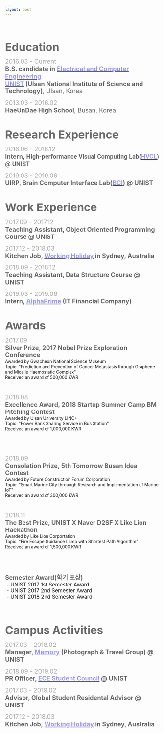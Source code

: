 ```yaml
---
layout: post
---
```

<html>
<head>
	<title></title>
</head>
<body>
<p>&nbsp;</p>

<p>&nbsp;</p>

<p align="left"><strong><span style="color: #696969;"><span style="font-size: 36px;">Education</span></span></strong></p>

<p align="left"><span style="color: #a9a9a9;"><span style="font-size: 20px;">2016.03 -&nbsp;Current</span></span><br />
<span style="font-size: 20px;"><span style="color: #696969;"><strong>B.S. candidate in</strong></span><span style="color: #a9a9a9;">&nbsp;</span><strong><a href="http://ece.unist.ac.kr/"><span style="color: #9999ff;">Electrical and Computer Engineering</span></a><span style="color: #9999ff;">&nbsp;</span></strong></span><br />
<span style="font-size: 20px;"><strong><a href="http://unist.ac.kr"><span style="color: #9999ff;">UNIST</span></a></strong><span style="color: #9999ff;"><strong>&nbsp;</strong></span><span style="color: #696969;"><strong>(Ulsan National Institute of Science and Technology)</strong>, Ulsan, Korea</span></span></p>

<p align="left"><span style="color: #a9a9a9;"><span style="font-size: 20px;">2013.03 -&nbsp;2016.02</span></span><br />
<span style="color: #696969;"><span style="font-size: 20px;"><strong>HaeUnDae High School</strong>, Busan, Korea</span></span></p>

<p align="left">&nbsp;</p>

<p align="left"><span style="color: #696969;"><span style="font-size: 36px;"><strong>Research Experience</strong></span></span></p>

<p align="left"><span style="color: #a9a9a9;"><span style="font-size: 20px;">2016.06&nbsp;- 2016.12</span></span><br />
<span style="font-size: 20px;"><strong><span style="color: #696969;">Intern,&nbsp;</span><span style="font-family: Roboto, 'Helvetica Neue', sans-serif; text-align: justify; background-color: #ffffff;"><span style="color: #696969;">High-performance Visual Computing Lab(</span><a href="http://hvcl.unist.ac.kr/"><span style="color: #9999ff;">HVCL</span></a><span style="color: #696969;">) @ UNIST</span></span></strong><span style="color: #696969;">&nbsp;</span></span></p>

<p align="left"><span style="color: #a9a9a9;"><span style="font-size: 20px;">2019.03&nbsp;- 2019.06</span></span><br />
<span style="font-size: 20px;"><span style="color: #696969;"><strong>UIRP, Brain Computer Interface Lab(</strong></span><strong><a href="http://bci.unist.ac.kr/"><span style="color: #9999ff;">BCI</span></a><span style="color: #696969;">) @ UNIST</span></strong></span></p>

<p align="left">&nbsp;</p>

<p align="left"><strong><span style="color: #696969;"><span style="font-size: 36px;">Work Experience</span></span></strong></p>

<p align="left"><span style="color: #a9a9a9;"><span style="font-size: 20px;">2017.09&nbsp;- 2017.12</span></span><br />
<span style="font-size: 20px;"><strong><span style="color: #696969;">Teaching Assistant, Object Oriented Programming Course @ UNIST</span></strong></span></p>

<p align="left"><span style="color: #a9a9a9;"><span style="font-size: 20px;">2017.12&nbsp;- 2018.03</span></span><br />
<span style="font-size: 20px;"><strong><span style="color: #696969;">Kitchen Job, </span><a href="http://whic.mofa.go.kr/eng/"><span style="color: #9999ff;">Working Holiday</span></a></strong></span><span style="font-size: 20px;"><strong><span style="color: #9999ff;">&nbsp;</span><span style="color: #696969;">in Sydney, Australia</span></strong></span></p>

<p align="left"><span style="font-size: 20px; color: #a9a9a9;">2018.09&nbsp;- 2018.12</span><br />
<span style="font-size: 20px;"><strong><span style="color: #696969;">Teaching Assistant, Data Structure Course&nbsp;</span></strong></span><span style="font-size: 20px;"><strong><span style="color: #696969;">@ UNIST</span></strong></span></p>

<p align="left"><span style="color: #a9a9a9;"><span style="font-size: 20px;">2019.03 - 2019.06</span></span><br />
<span style="font-size: 20px;"><strong><span style="color: #696969;">Intern,</span><span style="color: #808080;">&nbsp;</span><a href="http://alphaprime.co.kr"><span style="color: #9999ff;">AlphaPrime</span></a><span style="color: #696969;">&nbsp;(IT Financial&nbsp;Company)</span></strong></span></p>

<p align="left">&nbsp;</p>

<p align="left"><strong><span style="color: #696969;"><span style="font-size: 36px;">Awards</span></span></strong></p>

<p align="left"><span style="color: #a9a9a9;"><span style="font-size: 20px;">2017.09</span></span><br />
<span style="color: #696969;"><span style="font-size: 20px;"><strong>Silver Prize, 2017 Nobel Prize Exploration Conference</strong></span></span><br />
Awarded by Gwacheon National Science Museum<br />
Topic: &quot;Prediction and Prevention of Cancer Metastasis&nbsp;through Graphene and Micelle&nbsp;Haemostatic Complex&quot;&nbsp;<br />
Received an award of 500,000 KWR</p>

<p>&nbsp;</p>

<p align="left"><span style="color: #a9a9a9;"><span style="font-size: 20px;">2018.08</span></span><br />
<span style="color: #696969;"><span style="font-size: 20px;"><strong>Excellence Award, 2018 Startup Summer Camp BM Pitching Contest</strong></span></span><br />
Awarded by Ulsan University LINC+<br />
Topic: &quot;Power Bank Sharing Service in Bus Station&quot;<br />
Received an award of 1,000,000 KWR</p>

<p style="margin-left: 40px;">&nbsp;</p>

<p>&nbsp;</p>

<p align="left"><span style="color: #a9a9a9;"><span style="font-size: 20px;">2018.09</span></span><br />
<span style="color: #696969;"><span style="font-size: 20px;"><strong>Consolation Prize,&nbsp;5th Tomorrow Busan Idea Contest</strong></span></span><br />
Awarded by Future Construction Forum Corporation<br />
Topic: &quot;Smart Marine City throungh Research and Implementation of Marine IoT&quot;<br />
Received an award of 300,000 KWR</p>

<p>&nbsp;</p>

<p align="left"><span style="color: #a9a9a9;"><span style="font-size: 20px;">2018.11</span></span><br />
<span style="color: #696969;"><span style="font-size: 20px;"><strong>The Best&nbsp;Prize, UNIST X Naver D2SF X Like Lion Hackathon</strong></span></span><br />
Awarded by Like Lion Corportation<br />
Topic: &quot;Fire Escape Guidance Lamp with Shortest Path&nbsp;Algorithm&quot;<br />
Received an award of 1,500,000 KWR</p>

<p style="margin-left: 40px;">&nbsp;</p>

<p>&nbsp;</p>

<p><span style="color: #696969;"><span style="font-size: 20px;"><strong>Semester Award(학기 포상)</strong></span></span><br />
<span style="font-size: 17px;">&nbsp;-&nbsp;UNIST 2017 1st&nbsp;Semester Award</span><br />
<span style="font-size: 17px;">&nbsp;-&nbsp;UNIST 2017&nbsp;2nd Semester Award<br />
&nbsp;-&nbsp;UNIST 2018&nbsp;2nd Semester Award</span></p>

<p>&nbsp;</p>

<p>&nbsp;</p>

<p align="left"><strong><span style="color: #696969;"><span style="font-size: 36px;">Campus Activities</span></span></strong></p>

<p align="left"><span style="color: #a9a9a9;"><span style="font-size: 20px;">2017.03&nbsp;- 2018.02</span></span><br />
<span style="font-size: 20px;"><strong><span style="color: #696969;">Manager, </span><a href="https://www.facebook.com/groups/326115774135063/" style="color: #9999ff;">Memory</a><span style="color: #808080;">&nbsp;</span><span style="color: #696969;">(Photograph &amp; Travel Group) @ UNIST</span></strong></span></p>

<p align="left"><span style="color: #a9a9a9;"><span style="font-size: 20px;">2018.09&nbsp;- 2019.02</span></span><br />
<span style="font-size: 20px;"><strong><span style="color: #696969;">PR Officer, </span><a href="https://www.facebook.com/UnistECE/"><span style="color: #9999ff;">ECE Student Council</span></a><span style="color: #a9a9a9;">&nbsp;</span><span style="color: #696969;">@ UNIST</span></strong></span></p>

<p align="left"><span style="color: #a9a9a9;"><span style="font-size: 20px;">2017.03&nbsp;- 2019.02</span></span><br />
<span style="color: #696969;"><span style="font-size: 20px;"><strong>Advisor, Global Student Residental Advisor @ UNIST</strong></span></span></p>

<p><span style="color: #a9a9a9;"><span style="font-size: 20px;">2017.12&nbsp;- 2018.03</span></span><br />
<span style="font-size: 20px;"><strong><span style="color: #696969;">Kitchen Job,&nbsp;</span><a href="http://whic.mofa.go.kr/eng/"><span style="color: #9999ff;">Working Holiday</span></a></strong></span><span style="font-size: 20px;"><strong><span style="color: #9999ff;">&nbsp;</span><span style="color: #696969;">in Sydney, Australia</span></strong></span></p>

<p>&nbsp;</p>
</body>
</html>

